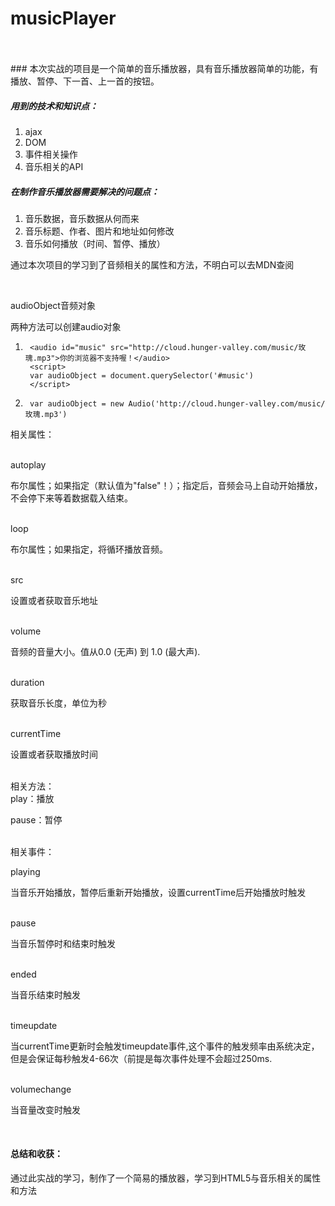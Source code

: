 # musicPlayer

<br/>
<br/>
### 本次实战的项目是一个简单的音乐播放器，具有音乐播放器简单的功能，有播放、暂停、下一首、上一首的按钮。

##### 用到的技术和知识点：

1. ajax
2. DOM
3. 事件相关操作
4. 音乐相关的API

##### 在制作音乐播放器需要解决的问题点：

1. 音乐数据，音乐数据从何而来
2. 音乐标题、作者、图片和地址如何修改
3. 音乐如何播放（时间、暂停、播放）

通过本次项目的学习到了音频相关的属性和方法，不明白可以去MDN查阅

<br/>

audioObject音频对象

两种方法可以创建audio对象

1. 
        <audio id="music" src="http://cloud.hunger-valley.com/music/玫瑰.mp3">你的浏览器不支持喔！</audio>
        <script>
        var audioObject = document.querySelector('#music')
        </script>

2. 
        var audioObject = new Audio('http://cloud.hunger-valley.com/music/玫瑰.mp3')

相关属性：

<br/>
autoplay

布尔属性；如果指定（默认值为"false"！）；指定后，音频会马上自动开始播放，不会停下来等着数据载入结束。

<br/>
loop

布尔属性；如果指定，将循环播放音频。

<br/>
src

设置或者获取音乐地址

<br/>
volume

音频的音量大小。值从0.0 (无声) 到 1.0 (最大声).

<br/>
duration

获取音乐长度，单位为秒

<br/>
currentTime

设置或者获取播放时间

<br/>
相关方法：

<br/>
play：播放

pause：暂停

<br/>
相关事件：

playing

当音乐开始播放，暂停后重新开始播放，设置currentTime后开始播放时触发

<br/>
pause

当音乐暂停时和结束时触发

<br/>
ended

当音乐结束时触发

<br/>
timeupdate

当currentTime更新时会触发timeupdate事件,这个事件的触发频率由系统决定，但是会保证每秒触发4-66次（前提是每次事件处理不会超过250ms.

<br/>
volumechange

当音量改变时触发

<br/>

#### 总结和收获：

通过此实战的学习，制作了一个简易的播放器，学习到HTML5与音乐相关的属性和方法

